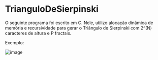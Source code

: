 # TrianguloDeSierpinski
O seguinte programa foi escrito em C. Nele, utilizo alocação dinâmica de memória e recursividade para gerar o Triângulo de Sierpinski com 2^(N) caracteres de altura e P fractais.

Exemplo:

![image](https://user-images.githubusercontent.com/56211820/122858946-91ccc700-d2f1-11eb-994b-d5c10944ed92.png)
